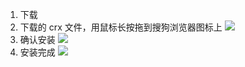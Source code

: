 1. 下载
2. 下载的 crx 文件，用鼠标长按拖到搜狗浏览器图标上
   ![](https://ws1.sinaimg.cn/large/006Xmmmggy1g6r8l02gutj30br06waav.jpg)
3. 确认安装
   ![](https://ws1.sinaimg.cn/large/006Xmmmggy1g6r8i87wokj30ec07m0t7.jpg)
4. 安装完成
   ![](https://ws4.sinaimg.cn/large/006Xmmmggy1g6r8njj5gaj30q20hu0tx.jpg)
